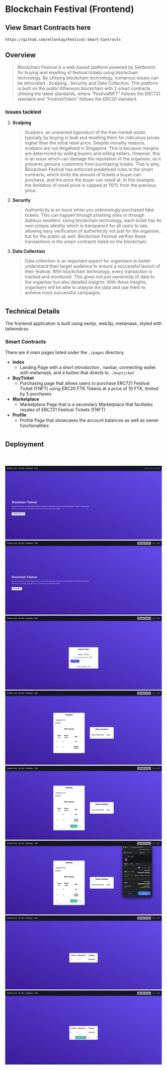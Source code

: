 # Blockchain Festival (Frontend)

## View Smart Contracts here

```bash
https://github.com/eltontay/Festival-Smart-Contracts
```

## Overview

> Blockchain Festival is a web-based platform powered by Settlemint for buying and reselling of festival tickets using blockchain technology. By utilising blockchain technology, numerous issues can be eliminated : Scalping , Security and Data Collection. This platform is built on the public Ethereum blockchain with 2 smart contracts utilising the latest standards, where _"FestivalNFT"_ follows the ERC721 standard and _"FestivalToken"_ follows the ERC20 standard.

### Issues tackled

1. **Scalping**

   > Scalpers, an unwanted byproduct of the free market exists typically by buying in bulk and reselling them for ridiculous prices higher than the initial retail price. Despite morality reasons, scalpers are not illegalised in Singapore. This is because margins are determined by willing buyers and willing sellers. However, this is an issue which can damage the reputation of the organiser, as it prevents genuine customers from purchasing tickets. That is why, Blockchain Festival has enforced predefined rules in the smart contracts, which limits the amount of tickets a buyer can purchase, and the price the buyer can resell at. In this example, the limitation of resell price is capped at 110% from the previous price.

2. **Security**

   > Authenticity is an issue when you unknowingly purchased fake tickets. This can happen through phishing sites or through dubious resellers. Using blockchain technology, each ticket has its own unique identity which is transparent for all users to see, allowing easy verification of authenticity not just for the organiser, but for the public as well. Blockchain Festival verifies these transactions in the smart contracts listed on the blockchain.

3. **Data Collection**

   > Data collection is an important aspect for organisers to better understand their target audience to ensure a successful launch of their festival. With blockchain technology, every transaction is tracked and monitored. This gives not just ownership of data to the organiser but also detailed insights. With these insights, organisers will be able to analyse the data and use them to achieve more successful campaigns.

#

## Technical Details

The frontend application is built using nextjs, web3js, metamask, styled with tailwindcss.

### Smart Contracts

There are 4 main pages listed under the `./pages` directory.

- **index**
  - Landing Page with a short introduction , navbar, connecting wallet with metamask, and a button that directs to `./buyticket`
- **BuyTicket**
  - Purchasing page that allows users to purchase ERC721 Festival Ticket (FNFT) using ERC20 FTK Tokens at a price of 10 FTK, limited by 5 purchases
- **Marketplace**
  - Marketplace Page that is a secondary Marketplace that faciliates resales of ERC721 Festival Tickets (FNFT)
- **Profile**
  - Profile Page that showcases the account balances as well as owner functionalities

#

## Deployment

```bash

```

#

![Alt text](./public/landing.png 'Landing Page')
![Alt text](./public/connect.png 'Connect with MetaMask')
![Alt text](./public/buyticket1.png 'Purchase Festival Ticket')
![Alt text](./public/profile.png 'Profile Page')
![Alt text](./public/list.png 'Listing Ticket')
![Alt text](./public/listtransaction.png 'Listing Sucessful with Metamask')
![Alt text](./public/marketplace.png 'Marketplace Page')
![Alt text](./public/purchasemarketplace.png 'Purchasing Ticket from Marketplace')
